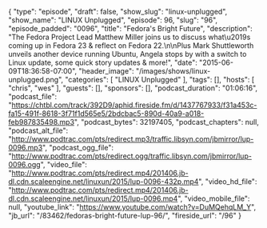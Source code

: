 {
  "type": "episode",
  "draft": false,
  "show_slug": "linux-unplugged",
  "show_name": "LINUX Unplugged",
  "episode": 96,
  "slug": "96",
  "episode_padded": "0096",
  "title": "Fedora's Bright Future",
  "description": "The Fedora Project Lead Matthew Miller joins us to discuss what\u2019s coming up in Fedora 23 & reflect on Fedora 22.\n\nPlus Mark Shuttleworth unveils another device running Ubuntu, Angela stops by with a switch to Linux update, some quick story updates & more!",
  "date": "2015-06-09T18:36:58-07:00",
  "header_image": "/images/shows/linux-unplugged.png",
  "categories": [
    "LINUX Unplugged"
  ],
  "tags": [],
  "hosts": [
    "chris",
    "wes"
  ],
  "guests": [],
  "sponsors": [],
  "podcast_duration": "01:06:16",
  "podcast_file": "https://chtbl.com/track/392D9/aphid.fireside.fm/d/1437767933/f31a453c-fa15-491f-8618-3f71f1d565e5/2bdcbac5-890d-40a9-a018-feb987835498.mp3",
  "podcast_bytes": 32197405,
  "podcast_chapters": null,
  "podcast_alt_file": "http://www.podtrac.com/pts/redirect.mp3/traffic.libsyn.com/jbmirror/lup-0096.mp3",
  "podcast_ogg_file": "http://www.podtrac.com/pts/redirect.ogg/traffic.libsyn.com/jbmirror/lup-0096.ogg",
  "video_file": "http://www.podtrac.com/pts/redirect.mp4/201406.jb-dl.cdn.scaleengine.net/linuxun/2015/lup-0096-432p.mp4",
  "video_hd_file": "http://www.podtrac.com/pts/redirect.mp4/201406.jb-dl.cdn.scaleengine.net/linuxun/2015/lup-0096.mp4",
  "video_mobile_file": null,
  "youtube_link": "https://www.youtube.com/watch?v=DuMQehqLM_Y",
  "jb_url": "/83462/fedoras-bright-future-lup-96/",
  "fireside_url": "/96"
}

